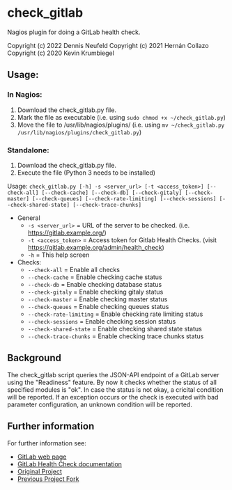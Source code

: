 # check_gitlab

Nagios plugin for doing a GitLab health check.

Copyright (c) 2022 Dennis Neufeld
Copyright (c) 2021 Hernán Collazo
Copyright (c) 2020 Kevin Krumbiegel

## Usage:

### In Nagios:
1. Download the check_gitlab.py file.
2. Mark the file as executable (i.e. using `sudo chmod +x ~/check_gitlab.py`)
3. Move the file to /usr/lib/nagios/plugins/ (i.e. using `mv ~/check_gitlab.py /usr/lib/nagios/plugins/check_gitlab.py`)

### Standalone:
1. Download the check_gitlab.py file.
2. Execute the file (Python 3 needs to be installed)

Usage:
```check_gitlab.py [-h] -s <server_url> [-t <access_token>] [--check-all] [--check-cache] [--check-db] [--check-gitaly] [--check-master] [--check-queues] [--check-rate-limiting] [--check-sessions] [--check-shared-state] [--check-trace-chunks]```

* General
  * `-s <server_url>`       = URL of the server to be checked. (i.e. https://gitlab.example.org/)
  * `-t <access_token>`     = Access token for Gitlab Health Checks. (visit https://gitlab.example.org/admin/health_check)
  * `-h`                    = This help screen
* Checks:
  * `--check-all`           = Enable all checks
  * `--check-cache`         = Enable checking cache status
  * `--check-db`            = Enable checking database status
  * `--check-gitaly`        = Enable checking gitaly status
  * `--check-master`        = Enable checking master status
  * `--check-queues`        = Enable checking queues status
  * `--check-rate-limiting` = Enable checking rate limiting status
  * `--check-sessions`      = Enable checking session status
  * `--check-shared-state`  = Enable checking shared state status
  * `--check-trace-chunks`  = Enable checking trace chunks status

## Background
The check_gitlab script queries the JSON-API endpoint of a GitLab server using the "Readiness" feature.
By now it checks whether the status of all specified modules is "ok".
In case the status is not okay, a cricital condition will be reported.
If an exception occurs or the check is executed with bad parameter configuration, an unknown condition will be reported.

## Further information

For further information see:
* [GitLab web page](https://about.gitlab.com/)
* [GitLab Health Check documentation](https://docs.gitlab.com/ee/user/admin_area/monitoring/health_check.html)
* [Original Project](https://github.com/KevinKrumbiegel/check_gitlab)
* [Previous Project Fork](https://github.com/hernancollazo/check_gitlab)
